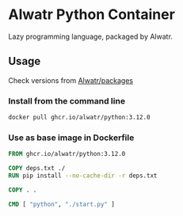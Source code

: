 # Alwatr Python Container

Lazy programming language, packaged by Alwatr.

## Usage

Check versions from [Alwatr/packages](https://github.com/Alwatr/containers/pkgs/container/python)

### Install from the command line

```bash
docker pull ghcr.io/alwatr/python:3.12.0
```

### Use as base image in Dockerfile

```dockerfile
FROM ghcr.io/alwatr/python:3.12.0

COPY deps.txt ./
RUN pip install --no-cache-dir -r deps.txt

COPY . .

CMD [ "python", "./start.py" ]
```
